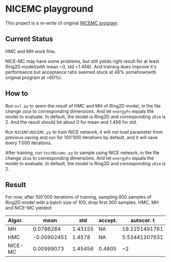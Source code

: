 # NICEMC playground

This project is a re-write of original [NICEMC program](https://github.com/ermongroup/a-nice-mc).

## Current Status

HMC and MH work fine.

NICE-MC may have some problems, but still yields right result for at least Ring2D model(with mean ~0, std ~1.456). And training does improve it's performance but acceptance ratio seemed stuck at 48% somehow(with original program at ~60%).

## How to 

Run `evl.py` to seem the result of HMC and MH of Ring2D model, in the file change `zDim` to corresponding  dimensions. And let `energyFn` equals the model to evaluate. In default, the model is Ring2D and corresponding `zDim` is 2. And the result should be about 0 for mean and 1.456 for std.

Run `NICEMC\NICEMC.py` to train NICE network, it will not load parameter from previous saving and run for 100'000 iterations by default, and it will save every 1'000 iterations. 

After training, run `testNicemc.py` to sample using NICE network, in the file change `zDim` to corresponding  dimensions. And let `energyFn` equals the model to evaluate. In default, the model is Ring2D and corresponding `zDim` is 2. 

## Result

For now, after 100'000 iterations of training, sampling 800 samples of Ring2D model with a batch size of 100, drop first 300 samples. HMC, MH and NICE-MC yielded:

| Algor.  | mean        | std     | accept. | autocor. t    |
| :------ | ----------- | ------- | ------- | ------------- |
| MH      | 0.0786284   | 1.43155 | NA      | 19.2251491761 |
| HMC     | -0.00902451 | 1.4578  | NA      | 5.53441307631 |
| NICE-MC | 0.00999073  | 1.45456 | 0.4605  | ~2            |



